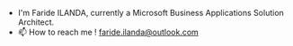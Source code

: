 - I'm Faride ILANDA, currently a Microsoft Business Applications Solution Architect. 
- 📫 How to reach me ! faride.ilanda@outlook.com
<!---
farideilanda/farideilanda is a ✨ special ✨ repository because its `README.md` (this file) appears on your GitHub profile.
You can click the Preview link to take a look at your changes.
--->
